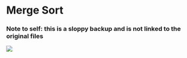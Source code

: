 # Merge Sort

### Note to self: this is a sloppy backup and is not linked to the original files

![](https://media.giphy.com/media/4gmLFw6zJVjHy/giphy.gif)
